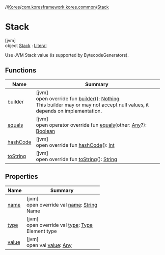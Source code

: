//[Kores](../../../index.md)/[com.koresframework.kores.common](../index.md)/[Stack](index.md)

# Stack

[jvm]\
object [Stack](index.md) : [Literal](../../com.koresframework.kores.literal/-literal/index.md)

Use JVM Stack value (is supported by BytecodeGenerators).

## Functions

| Name | Summary |
|---|---|
| [builder](../../com.koresframework.kores.literal/-literal/builder.md) | [jvm]<br>open override fun [builder](../../com.koresframework.kores.literal/-literal/builder.md)(): [Nothing](https://kotlinlang.org/api/latest/jvm/stdlib/kotlin/-nothing/index.html)<br>This builder may or may not accept null values, it depends on implementation. |
| [equals](../../com.koresframework.kores.literal/-literal/equals.md) | [jvm]<br>open operator override fun [equals](../../com.koresframework.kores.literal/-literal/equals.md)(other: [Any](https://kotlinlang.org/api/latest/jvm/stdlib/kotlin/-any/index.html)?): [Boolean](https://kotlinlang.org/api/latest/jvm/stdlib/kotlin/-boolean/index.html) |
| [hashCode](../../com.koresframework.kores.literal/-literal/hash-code.md) | [jvm]<br>open override fun [hashCode](../../com.koresframework.kores.literal/-literal/hash-code.md)(): [Int](https://kotlinlang.org/api/latest/jvm/stdlib/kotlin/-int/index.html) |
| [toString](../../com.koresframework.kores.literal/-literal/to-string.md) | [jvm]<br>open override fun [toString](../../com.koresframework.kores.literal/-literal/to-string.md)(): [String](https://kotlinlang.org/api/latest/jvm/stdlib/kotlin/-string/index.html) |

## Properties

| Name | Summary |
|---|---|
| [name](name.md) | [jvm]<br>open override val [name](name.md): [String](https://kotlinlang.org/api/latest/jvm/stdlib/kotlin/-string/index.html)<br>Name |
| [type](type.md) | [jvm]<br>open override val [type](type.md): [Type](https://docs.oracle.com/javase/8/docs/api/java/lang/reflect/Type.html)<br>Element type |
| [value](index.md#-1781100538%2FProperties%2F-1216412040) | [jvm]<br>open val [value](index.md#-1781100538%2FProperties%2F-1216412040): [Any](https://kotlinlang.org/api/latest/jvm/stdlib/kotlin/-any/index.html) |
